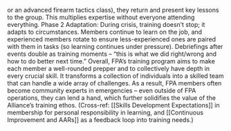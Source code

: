 or an advanced firearm tactics class), they return and present key lessons to the group. This multiplies expertise without everyone attending everything. Phase 2 Adaptation: During crisis, training doesn’t stop; it adapts to circumstances. Members continue to learn on the job, and experienced members rotate to ensure less-experienced ones are paired with them in tasks (so learning continues under pressure). Debriefings after events double as training moments – “this is what we did right/wrong and how to do better next time.” Overall, FPA’s training program aims to make each member a well-rounded prepper and to collectively have depth in every crucial skill. It transforms a collection of individuals into a skilled team that can handle a wide array of challenges. As a result, FPA members often become community experts in emergencies – even outside of FPA operations, they can lend a hand, which further solidifies the value of the Alliance’s training ethos. (Cross-ref: [[Skills Development Expectations]] in membership for personal responsibility in learning, and [[Continuous Improvement and AARs]] as a feedback loop into training needs.)